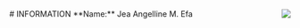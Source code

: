 <br>
<br>
<img align="right" src="https://upload.wikimedia.org/wikipedia/en/thumb/c/c6/New_Era_University.svg/175px-New_Era_University.svg.png">
# INFORMATION
**Name:** Jea Angelline M. Efa
